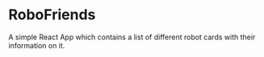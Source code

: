 # RoboFriends
A simple React App which contains a list of different robot cards with their information on it.
